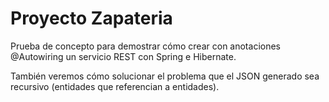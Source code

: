 # Proyecto Zapateria

Prueba de concepto para demostrar cómo crear con anotaciones @Autowiring
un servicio REST con Spring e Hibernate.

También veremos cómo solucionar el problema que el JSON generado sea 
recursivo (entidades que referencian a entidades).
